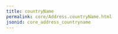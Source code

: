 ```yaml
---
title: countryName
permalink: core/Address.countryName.html
jsonid: core_address_countryname
---
```

